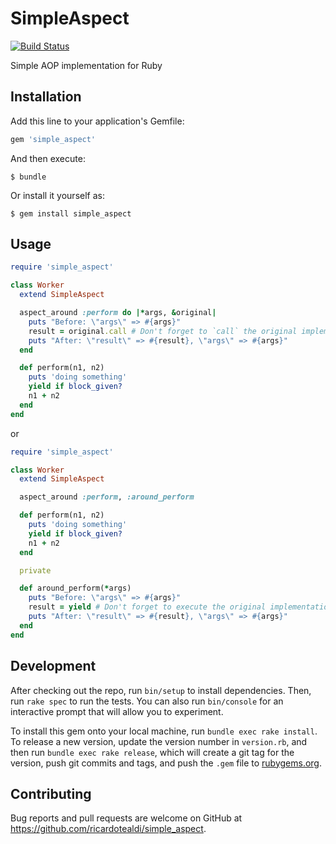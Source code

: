 # SimpleAspect

[![Build Status](https://travis-ci.org/ricardotealdi/simple_aspect.svg?branch=master)](https://travis-ci.org/ricardotealdi/simple_aspect)

Simple AOP implementation for Ruby

## Installation

Add this line to your application's Gemfile:

```ruby
gem 'simple_aspect'
```

And then execute:

    $ bundle

Or install it yourself as:

    $ gem install simple_aspect

## Usage

```ruby
require 'simple_aspect'

class Worker
  extend SimpleAspect

  aspect_around :perform do |*args, &original|
    puts "Before: \"args\" => #{args}"
    result = original.call # Don't forget to `call` the original implementation
    puts "After: \"result\" => #{result}, \"args\" => #{args}"
  end

  def perform(n1, n2)
    puts 'doing something'
    yield if block_given?
    n1 + n2
  end
end
```

or

```ruby
require 'simple_aspect'

class Worker
  extend SimpleAspect

  aspect_around :perform, :around_perform

  def perform(n1, n2)
    puts 'doing something'
    yield if block_given?
    n1 + n2
  end

  private

  def around_perform(*args)
    puts "Before: \"args\" => #{args}"
    result = yield # Don't forget to execute the original implementation
    puts "After: \"result\" => #{result}, \"args\" => #{args}"
  end
end
```

## Development

After checking out the repo, run `bin/setup` to install dependencies. Then, run `rake spec` to run the tests. You can also run `bin/console` for an interactive prompt that will allow you to experiment.

To install this gem onto your local machine, run `bundle exec rake install`. To release a new version, update the version number in `version.rb`, and then run `bundle exec rake release`, which will create a git tag for the version, push git commits and tags, and push the `.gem` file to [rubygems.org](https://rubygems.org).

## Contributing

Bug reports and pull requests are welcome on GitHub at https://github.com/ricardotealdi/simple_aspect.
